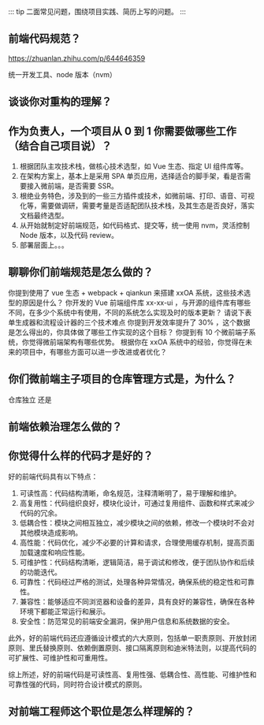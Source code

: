 ::: tip
二面常见问题，围绕项目实践、简历上写的问题。
:::

## 前端代码规范？

https://zhuanlan.zhihu.com/p/644646359

统一开发工具、node 版本（nvm）

## 谈谈你对重构的理解？

## 作为负责人，一个项目从 0 到 1 你需要做哪些工作（结合自己项目说）？

1. 根据团队主攻技术栈，做核心技术选型，如 Vue 生态、指定 UI 组件库等。
2. 在架构方案上，基本上是采用 SPA 单页应用，选择适合的脚手架，看是否需要接入微前端，是否需要 SSR。
3. 根绝业务特色，涉及到的一些三方插件或技术，如微前端、打印、语音、可视化等，需要做调研，需要考量是否适配团队技术栈，及其生态是否良好，落实文档最终选型。
4. 从开始就制定好前端规范，如代码格式、提交等，统一使用 nvm，灵活控制 Node 版本，以及代码 review。
5. 部署层面上。。。

## 聊聊你们前端规范是怎么做的？

你提到使用了 vue 生态 + webpack + qiankun 来搭建 xxOA 系统，这些技术选型的原因是什么？
你开发的 Vue 前端组件库 xx-xx-ui ，与开源的组件库有哪些不同，在多少个系统中有使用，不同的系统怎么实现及时的版本更新？
请说下表单生成器和流程设计器的三个技术难点
你提到开发效率提升了 30% ，这个数据是怎么得出的，你具体做了哪些工作实现的这个目标？
你提到有 10 个微前端子系统，你觉得微前端架构有哪些优势。
根据你在 xxOA 系统中的经验，你觉得在未来的项目中，有哪些方面可以进一步改进或者优化？

## 你们微前端主子项目的仓库管理方式是，为什么？

仓库独立 还是

## 前端依赖治理怎么做的？

## 你觉得什么样的代码才是好的？

好的前端代码具有以下特点：

1. 可读性高：代码结构清晰，命名规范，注释清晰明了，易于理解和维护。
2. 高复用性：代码组织良好，模块化设计，可通过复用组件、函数和样式来减少代码的冗余。
3. 低耦合性：模块之间相互独立，减少模块之间的依赖，修改一个模块时不会对其他模块造成影响。
4. 高性能：代码优化，减少不必要的计算和请求，合理使用缓存机制，提高页面加载速度和响应性能。
5. 可维护性：代码结构清晰，逻辑简洁，易于调试和修改，便于团队协作和后续的功能迭代。
6. 可靠性：代码经过严格的测试，处理各种异常情况，确保系统的稳定性和可靠性。
7. 兼容性：能够适应不同浏览器和设备的差异，具有良好的兼容性，确保在各种环境下都能正常运行和展示。
8. 安全性：防范常见的前端安全漏洞，保护用户信息和系统数据的安全。

此外，好的前端代码还应遵循设计模式的六大原则，包括单一职责原则、开放封闭原则、里氏替换原则、依赖倒置原则、接口隔离原则和迪米特法则，以提高代码的可扩展性、可维护性和可重用性。

综上所述，好的前端代码是可读性高、复用性强、低耦合性、高性能、可维护性和可靠性强的代码，同时符合设计模式的原则。

## 对前端工程师这个职位是怎么样理解的？
